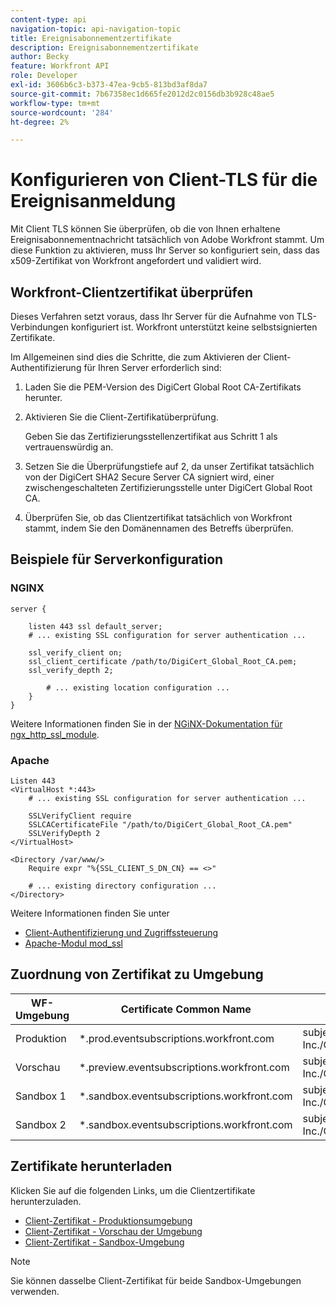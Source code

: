 ```yaml
---
content-type: api
navigation-topic: api-navigation-topic
title: Ereignisabonnementzertifikate
description: Ereignisabonnementzertifikate
author: Becky
feature: Workfront API
role: Developer
exl-id: 3606b6c3-b373-47ea-9cb5-813bd3af8da7
source-git-commit: 7b67358ec1d665fe2012d2c0156db3b928c48ae5
workflow-type: tm+mt
source-wordcount: '284'
ht-degree: 2%

---
```


# Konfigurieren von Client-TLS für die Ereignisanmeldung

<!--Configuring Client TLS for Event Subscription
Steps to Verify Workfront's Client Certificate
Examples for Server configuration
NGINX
Apache
Certificate to Environment Mapping
Certificates
Production
Preview
Sandbox 1
Sandbox 2
-->

Mit Client TLS können Sie überprüfen, ob die von Ihnen erhaltene Ereignisabonnementnachricht tatsächlich von Adobe Workfront stammt. Um diese Funktion zu aktivieren, muss Ihr Server so konfiguriert sein, dass das x509-Zertifikat von Workfront angefordert und validiert wird.


## Workfront-Clientzertifikat überprüfen

Dieses Verfahren setzt voraus, dass Ihr Server für die Aufnahme von TLS-Verbindungen konfiguriert ist. Workfront unterstützt keine selbstsignierten Zertifikate.

Im Allgemeinen sind dies die Schritte, die zum Aktivieren der Client-Authentifizierung für Ihren Server erforderlich sind:

1. Laden Sie die PEM-Version des DigiCert Global Root CA-Zertifikats herunter.
1. Aktivieren Sie die Client-Zertifikatüberprüfung.

   Geben Sie das Zertifizierungsstellenzertifikat aus Schritt 1 als vertrauenswürdig an.

1. Setzen Sie die Überprüfungstiefe auf 2, da unser Zertifikat tatsächlich von der DigiCert SHA2 Secure Server CA signiert wird, einer zwischengeschalteten Zertifizierungsstelle unter DigiCert Global Root CA.
1. Überprüfen Sie, ob das Clientzertifikat tatsächlich von Workfront stammt, indem Sie den Domänennamen des Betreffs überprüfen.

## Beispiele für Serverkonfiguration

### NGINX

```
server {

    listen 443 ssl default_server;
    # ... existing SSL configuration for server authentication ...

    ssl_verify_client on;
    ssl_client_certificate /path/to/DigiCert_Global_Root_CA.pem;
    ssl_verify_depth 2;

        # ... existing location configuration ...
    }
}
```

Weitere Informationen finden Sie in der [NGiNX-Dokumentation für ngx_http_ssl_module](https://nginx.org/en/docs/http/ngx_http_ssl_module.html).

### Apache

```
Listen 443
<VirtualHost *:443>
    # ... existing SSL configuration for server authentication ...

    SSLVerifyClient require
    SSLCACertificateFile "/path/to/DigiCert_Global_Root_CA.pem"
    SSLVerifyDepth 2
</VirtualHost>

<Directory /var/www/>
    Require expr "%{SSL_CLIENT_S_DN_CN} == <>"

    # ... existing directory configuration ...
</Directory>
```

Weitere Informationen finden Sie unter

* [Client-Authentifizierung und Zugriffssteuerung](https://httpd.apache.org/docs/2.4/ssl/ssl_howto.html#accesscontrol)
* [Apache-Modul mod_ssl](https://httpd.apache.org/docs/2.4/mod/mod_ssl.html)
 

## Zuordnung von Zertifikat zu Umgebung

| WF-Umgebung | Certificate Common Name | Zertifikatsinhaber (DN) |
| -- | -- | -- |
| Produktion | *.prod.eventsubscriptions.workfront.com | subject= /C=US/ST=Utah/L=Lehi/O=Workfront, Inc./CN=*.prod.eventsubscriptions.workfront.com |
| Vorschau | *.preview.eventsubscriptions.workfront.com | subject= /C=US/ST=Utah/L=Lehi/O=Workfront, Inc./CN=*.preview.eventsubscriptions.workfront.com |
| Sandbox 1 | *.sandbox.eventsubscriptions.workfront.com | subject= /C=US/ST=Utah/L=Lehi/O=Workfront, Inc./CN=*.sandbox.eventsubscriptions.workfront.com |
| Sandbox 2 | *.sandbox.eventsubscriptions.workfront.com | subject= /C=US/ST=Utah/L=Lehi/O=Workfront, Inc./CN=*.sandbox.eventsubscriptions.workfront.com |

## Zertifikate herunterladen

Klicken Sie auf die folgenden Links, um die Clientzertifikate herunterzuladen.

* [Client-Zertifikat - Produktionsumgebung](assets/event_subscription_nov_2023_production.crt)
* [Client-Zertifikat - Vorschau der Umgebung](assets/event_subscription_nov_2023_preview.crt)
* [Client-Zertifikat - Sandbox-Umgebung](assets/event_subscription_nov_2023_sandboxes.crt)

>[!NOTE]
>
>Sie können dasselbe Client-Zertifikat für beide Sandbox-Umgebungen verwenden.
